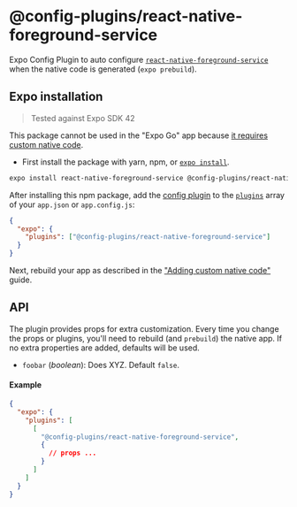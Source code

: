 # @config-plugins/react-native-foreground-service

Expo Config Plugin to auto configure [`react-native-foreground-service`](https://www.npmjs.com/package/react-native-foreground-service) when the native code is generated (`expo prebuild`).

## Expo installation

> Tested against Expo SDK 42

This package cannot be used in the "Expo Go" app because [it requires custom native code](https://docs.expo.io/workflow/customizing/).

- First install the package with yarn, npm, or [`expo install`](https://docs.expo.io/workflow/expo-cli/#expo-install).

```sh
expo install react-native-foreground-service @config-plugins/react-native-foreground-service
```

After installing this npm package, add the [config plugin](https://docs.expo.io/guides/config-plugins/) to the [`plugins`](https://docs.expo.io/versions/latest/config/app/#plugins) array of your `app.json` or `app.config.js`:

```json
{
  "expo": {
    "plugins": ["@config-plugins/react-native-foreground-service"]
  }
}
```

Next, rebuild your app as described in the ["Adding custom native code"](https://docs.expo.io/workflow/customizing/) guide.

## API

The plugin provides props for extra customization. Every time you change the props or plugins, you'll need to rebuild (and `prebuild`) the native app. If no extra properties are added, defaults will be used.

- `foobar` (_boolean_): Does XYZ. Default `false`.

#### Example

```json
{
  "expo": {
    "plugins": [
      [
        "@config-plugins/react-native-foreground-service",
        {
          // props ...
        }
      ]
    ]
  }
}
```
